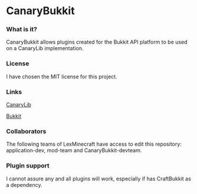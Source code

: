 CanaryBukkit
=======================

### What is it?
CanaryBukkit allows plugins created for the Bukkit API platform to be used on a CanaryLib implementation.

### License
I have chosen the MIT license for this project.

### Links
[CanaryLib](https://github.com/CanaryModTeam/CanaryLib)

[Bukkit](https://github.com/Bukkit/Bukkit)

### Collaborators
The following teams of LexMinecraft have access to edit this repository: application-dev, mod-team and CanaryBukkit-devteam.

### Plugin support
I cannot assure any and all plugins will work, especially if has CraftBukkit as a dependency.